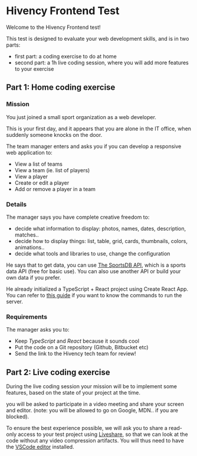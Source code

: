 # Hivency Frontend Test

Welcome to the Hivency Frontend test!

This test is designed to evaluate your web development skills, and is in two parts:

- first part: a coding exercise to do at home
- second part: a 1h live coding session, where you will add more features to your exercise

## Part 1: Home coding exercise

### Mission

You just joined a small sport organization as a web developer.

This is your first day, and it appears that you are alone in the IT office,
when suddenly someone knocks on the door.

The team manager enters and asks you if you can develop a responsive web application to:

- View a list of teams
- View a team (ie. list of players)
- View a player
- Create or edit a player
- Add or remove a player in a team
  
### Details

The manager says you have complete creative freedom to:

- decide what information to display: photos, names, dates, description, matches..
- decide how to display things: list, table, grid, cards, thumbnails, colors, animations..
- decide what tools and libraries to use, change the configuration

He says that to get data, you can use [The SportsDB API](https://www.thesportsdb.com/api.php), which is a sports data API (free for basic use). You can also use another API or build your own data if you prefer.

He already initialized a TypeScript + React project using Create React App. You can refer to [this guide](https://facebook.github.io/create-react-app/docs/getting-started) if you want to know the commands to run the server.

### Requirements

The manager asks you to:

- Keep *TypeScript* and *React* because it sounds cool
- Put the code on a Git repository (Github, Bitbucket etc)
- Send the link to the Hivency tech team for review!

## Part 2: Live coding exercise

During the live coding session your mission will be to implement some features, based on the state of your project at the time.

you will be asked to participate in a video meeting and share your screen and editor.
(note: you will be allowed to go on Google, MDN.. if you are blocked).

To ensure the best experience possible, we will ask you to share a read-only access to your
test project using [Liveshare](https://code.visualstudio.com/learn/collaboration/live-share), so that we can look at the code without any video compression artifacts. You will thus need to have the [VSCode editor](https://code.visualstudio.com/download) installed.


